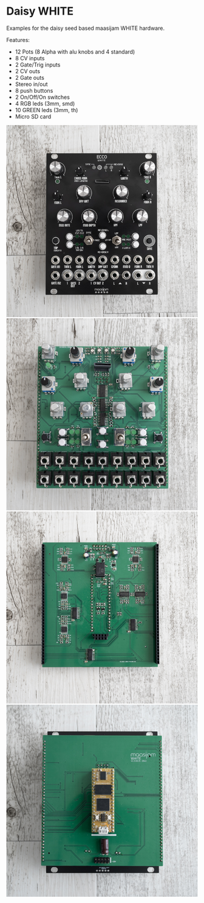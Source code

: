 # Daisy WHITE

Examples for the daisy seed based maasijam WHITE hardware.

Features:
* 12 Pots (8 Alpha with alu knobs and 4 standard)
* 8 CV inputs 
* 2 Gate/Trig inputs
* 2 CV outs
* 2 Gate outs
* Stereo in/out
* 8 push buttons
* 2 On/Off/On switches
* 4 RGB leds (3mm, smd)
* 10 GREEN leds (3mm, th)
* Micro SD card

![maasijam white](Images/ecco_white_panel.jpg)
![maasijam white](Images/ecco_white_front.jpg)
![maasijam white](Images/ecco_white_back.jpg)
![maasijam white](Images/ecco_white_back2.jpg)
